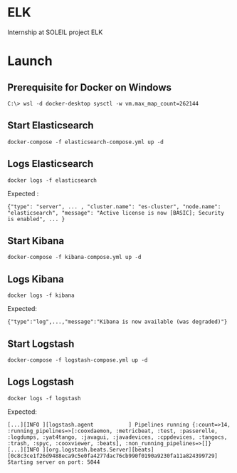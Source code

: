 # ELK
Internship at SOLEIL project ELK 

# Launch

## Prerequisite for Docker on Windows

```
C:\> wsl -d docker-desktop sysctl -w vm.max_map_count=262144
```

## Start Elasticsearch

```
docker-compose -f elasticsearch-compose.yml up -d
```

## Logs Elasticsearch

```
docker logs -f elasticsearch
```

Expected :
```
{"type": "server", ... , "cluster.name": "es-cluster", "node.name": "elasticsearch", "message": "Active license is now [BASIC]; Security is enabled", ... }
```

## Start Kibana

```
docker-compose -f kibana-compose.yml up -d
```

## Logs Kibana

```
docker logs -f kibana
```

Expected:
```
{"type":"log",...,"message":"Kibana is now available (was degraded)"}
```

## Start Logstash

```
docker-compose -f logstash-compose.yml up -d
```

## Logs Logstash

```
docker logs -f logstash
```

Expected:
```
[...][INFO ][logstash.agent           ] Pipelines running {:count=>14, :running_pipelines=>[:cooxdaemon, :metricbeat, :test, :passerelle, :logdumps, :yat4tango, :javagui, :javadevices, :cppdevices, :tangocs, :trash, :spyc, :cooxviewer, :beats], :non_running_pipelines=>[]}
[...][INFO ][org.logstash.beats.Server][beats][0c8c3ce1f26d9488eca9c5e0fa4277dac76cb990f0190a9230fa11a824399729] Starting server on port: 5044
```
